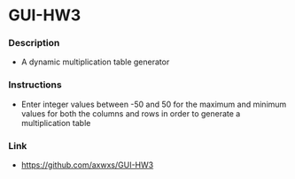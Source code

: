 # GUI-HW3

### Description
* A dynamic multiplication table generator
### Instructions
* Enter integer values between -50 and 50 for the maximum and minimum values for both the columns and rows in order to generate a multiplication table


### Link
* https://github.com/axwxs/GUI-HW3

